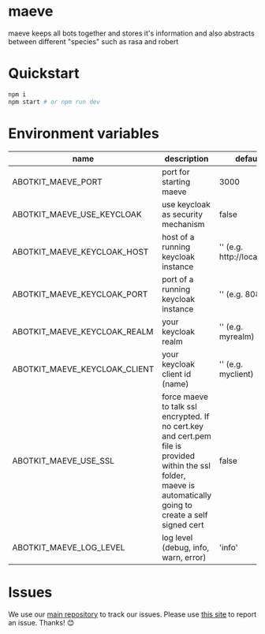 # maeve
maeve keeps all bots together and stores it's information and also abstracts between different "species" such as rasa and robert

# Quickstart

```zsh
npm i
npm start # or npm run dev 
```

# Environment variables

|         name        |        description             |    default           |
|---------------------|--------------------------------|----------------------|
| ABOTKIT_MAEVE_PORT  | port for starting maeve        |   3000               |
| ABOTKIT_MAEVE_USE_KEYCLOAK | use keycloak as security mechanism | false |
| ABOTKIT_MAEVE_KEYCLOAK_HOST | host of a running keycloak instance | '' (e.g. http://localhost) |
| ABOTKIT_MAEVE_KEYCLOAK_PORT | port of a running keycloak instance | '' (e.g. 8080) |
| ABOTKIT_MAEVE_KEYCLOAK_REALM | your keycloak realm | '' (e.g. myrealm) |
| ABOTKIT_MAEVE_KEYCLOAK_CLIENT | your keycloak client id (name) | '' (e.g. myclient) |
| ABOTKIT_MAEVE_USE_SSL | force maeve to talk ssl encrypted. If no cert.key and cert.pem file is provided within the ssl folder, maeve is automatically going to create a self signed cert | false |
| ABOTKIT_MAEVE_LOG_LEVEL | log level (debug, info, warn, error) | 'info' |

# Issues

We use our [main repository](https://github.com/abotkit/abotkit) to track our issues. Please use [this site](https://github.com/abotkit/abotkit/issues) to report an issue. Thanks! :blush:
